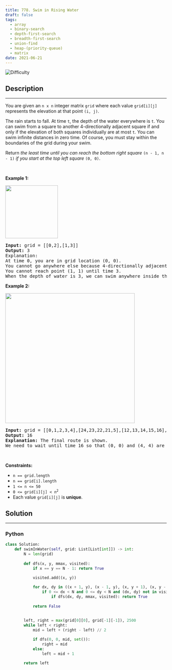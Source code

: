 ```yaml
---
title: 778. Swim in Rising Water
draft: false
tags: 
  - array
  - binary-search
  - depth-first-search
  - breadth-first-search
  - union-find
  - heap-(priority-queue)
  - matrix
date: 2021-06-21
---
```


![Difficulty](https://img.shields.io/badge/Difficulty-Hard-blue.svg)

## Description

---
<p>You are given an <code>n x n</code> integer matrix <code>grid</code> where each value <code>grid[i][j]</code> represents the elevation at that point <code>(i, j)</code>.</p>

<p>The rain starts to fall. At time <code>t</code>, the depth of the water everywhere is <code>t</code>. You can swim from a square to another 4-directionally adjacent square if and only if the elevation of both squares individually are at most <code>t</code>. You can swim infinite distances in zero time. Of course, you must stay within the boundaries of the grid during your swim.</p>

<p>Return <em>the least time until you can reach the bottom right square </em><code>(n - 1, n - 1)</code><em> if you start at the top left square </em><code>(0, 0)</code>.</p>

<p>&nbsp;</p>
<p><strong class="example">Example 1:</strong></p>
<img alt="" src="https://assets.leetcode.com/uploads/2021/06/29/swim1-grid.jpg" style="width: 164px; height: 165px;" />
<pre>
<strong>Input:</strong> grid = [[0,2],[1,3]]
<strong>Output:</strong> 3
Explanation:
At time 0, you are in grid location (0, 0).
You cannot go anywhere else because 4-directionally adjacent neighbors have a higher elevation than t = 0.
You cannot reach point (1, 1) until time 3.
When the depth of water is 3, we can swim anywhere inside the grid.
</pre>

<p><strong class="example">Example 2:</strong></p>
<img alt="" src="https://assets.leetcode.com/uploads/2021/06/29/swim2-grid-1.jpg" style="width: 404px; height: 405px;" />
<pre>
<strong>Input:</strong> grid = [[0,1,2,3,4],[24,23,22,21,5],[12,13,14,15,16],[11,17,18,19,20],[10,9,8,7,6]]
<strong>Output:</strong> 16
<strong>Explanation:</strong> The final route is shown.
We need to wait until time 16 so that (0, 0) and (4, 4) are connected.
</pre>

<p>&nbsp;</p>
<p><strong>Constraints:</strong></p>

<ul>
	<li><code>n == grid.length</code></li>
	<li><code>n == grid[i].length</code></li>
	<li><code>1 &lt;= n &lt;= 50</code></li>
	<li><code>0 &lt;= grid[i][j] &lt;&nbsp;n<sup>2</sup></code></li>
	<li>Each value <code>grid[i][j]</code> is <strong>unique</strong>.</li>
</ul>


## Solution

---
### Python
``` py title='swim-in-rising-water'
class Solution:
    def swimInWater(self, grid: List[List[int]]) -> int:
        N = len(grid)
        
        def dfs(x, y, mmax, visited):
            if x == y == N - 1: return True
            
            visited.add((x, y))

            for dx, dy in ((x + 1, y), (x - 1, y), (x, y + 1), (x, y - 1)):
                if 0 <= dx < N and 0 <= dy < N and (dx, dy) not in visited and grid[dx][dy] <= mmax:
                    if dfs(dx, dy, mmax, visited): return True
                        
            return False
            
        
        left, right = max(grid[0][0], grid[-1][-1]), 2500
        while left < right:
            mid = left + (right - left) // 2

            if dfs(0, 0, mid, set()):
                right = mid
            else:
                left = mid + 1
            
        return left

```

